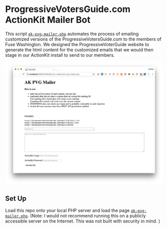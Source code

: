 # ProgressiveVotersGuide.com ActionKit Mailer Bot

This script [`ak-pvg-mailer.php`](https://github.com/chrisscastaneda/PVG-AK-Mailer-Bot/blob/master/ak-pvg-mailer.php) automates the process of emailing customized versions of the ProgressiveVotersGuide.com to the members of Fuse Washington.  We designed the ProgressiveVoterGuide website to generate the html content for the customized emails that we would then stage in our ActionKit install to send to our members.  

<img src="./ak_mailer_bot.png" />

## Set Up

Load this repo onto your local PHP server and load the page [`ak-pvg-mailer.php`](https://github.com/chrisscastaneda/PVG-AK-Mailer-Bot/blob/master/ak-pvg-mailer.php).  (Note: I would not recommend running this on a publicly accessible server on the Internet.  This was not built with security in mind. )